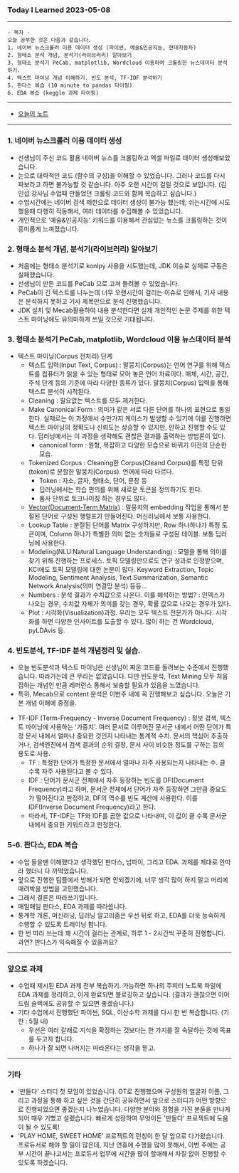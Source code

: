 ### Today I Learned 2023-05-08
---

```
- 목차 -
오늘 공부한 것은 다음과 같습니다. 
1. 네이버 뉴스크롤러 이용 데이터 생성 (파이썬, 예술&인공지능, 현대자동차)
2. 형태소 분석 개념, 분석기(라이브러리) 알아보기
3. 형태소 분석기 PeCab, matplotlib, Wordcloud 이용하여 크롤링한 뉴스데이터 분석하기.
4. 텍스트 마이닝 개념 이해하기. 빈도 분석, TF-IDF 분석하기 
5. 판다스 복습 (10 minute to pandas 타이핑)
6. EDA 복습 (keggle 과제 타이핑)
```
---

- [오늘의 노트](https://www.notion.so/day03-8ad81217d579467aadff51afdf2be87c?pvs=4)
---

### 1. 네이버 뉴스크롤러 이용 데이터 생성
- 선생님이 주신 코드 활용 네이버 뉴스를 크롤링하고 엑셀 파일로 데이터 생성해보았습니다. 
- 눈으로 대략적인 코드 (함수의 구성)을 이해할 수 있었습니다. 그러나 코드를 다시 짜보라고 하면 불가능할 것 같습니다. 아주 오랜 시간이 걸릴 것으로 보입니다. (김인섭 강사님 수업때 만들었던 크롤링 코드와 함께 복습하고 싶습니다.)
- 수업시간에는 네이버 검색 제한으로 데이터 생성이 불가능 했는데, 쉬는시간에 시도했을때 다행히 작동해서, 여러 데이터를 수집해볼 수 있었습니다. 
- 개인적으로 '예술&인공지능' 키워드를 이용해서 관심있는 뉴스를 크롤링하는 것이 흥미롭게 느껴졌습니다. 

### 2. 형태소 분석 개념, 분석기(라이브러리) 알아보기
- 처음에는 형태소 분석기로 konlpy 사용을 시도했는데, JDK 이슈로 실제로 구동은 실패했습니다.
- 선생님이 만든 코드를 PeCab 으로 고쳐 돌려볼 수 있었습니다. 
- PeCab이 긴 텍스트를 나누는데 너무 오랜시간이 걸리는 이슈로 인해서, 기사 내용은 분석하지 못하고 기사 제목만으로 분석 진행했습니다. 
- JDK 설치 및 Mecab활용하여 내용 분석한다면 실제 개인적인 논문 주제를 위한 텍스트 마이닝에도 유의미하게 쓰일 것으로 기대됩니다. 


### 3. 형태소 분석기 PeCab, matplotlib, Wordcloud 이용 뉴스데이터 분석
- 텍스트 마이닝(Corpus 전처리) 단계
	* 텍스트 입력(Input Text, Corpus) : 말뭉치(Corpus)는 언어 연구를 위해 텍스트를 컴퓨터가 읽을 수 있는 형태로 모아 놓은 언어 자료이다. 매체, 시간, 공간, 주석 단계 등의 기준에 따라 다양한 종류가 있다. 말뭉치(Corpus) 입력을 통해 텍스트 분석이 시작된다. 
	* Cleaning : 필요없는 텍스트를 모두 제거한다.
	* Make Canonical Form : 의미가 같은 서로 다른 단어를 하나의 표현으로 통일한다. 실제로는 이 과정에서 수만가지 케이스가 발생할 수 있기에 이를 진행하면 텍스트 마이닝의 정확도나 신뢰도는 상승할 수 있지만, 안하고 진행할 수도 있다. 딥러닝에서는 이 과정을 생략해도 괜찮은 결과를 출력하는 방법론이 있다. 
		* canonical form : 원형, 복잡하고 다양한 모습으로 바뀌기 이전의 단순한 모습.
	* Tokenized Corpus : Cleaning한 Corpus(Cleand Corpus)를 특정 단위 (token)로 분할한 말뭉치(Corpus). 언어에 따라 다르다. 
		* Token : 자소, 글자, 형태소, 단어, 문장 등
		* 딥러닝에서는 학습 편의를 위해 새로운 토큰을 정의하기도 한다.
		* 품사 단위로 토크나이징 하는 경우도 많다.
	* [Vector(Document-Term Matrix)](https://wikidocs.net/24559) : 말뭉치의 embedding 작업을 통해서 분절된 단어로 구성된 행렬표가 만들어진다. 머신러닝에서 보통 사용한다. 
	* Lookup Table : 분절된 단어를 Matrix 구성하지만, Row 하나하나가 특정 토큰이며, Column 하나가 특별한 의미 없는  숫자들로 구성된 테이블. 보통 딥러닝에 사용한다. 
	* Modeling(NLU:Natural Language Understanding) : 모델을 통해 의미를 찾기 위해 진행하는 프로세스. 토픽 모델링만으로도 연구 성과로 인정받으며, KCI에도 토픽 모델링에 대한 논문이 많다. Keyword Extraction, Topic Modeling, Sentiment Analysis, Text Summarization, Semantic Network Analysis(의미 연결망 분석) 등등...
	* Numbers : 분석 결과가 수치값으로 나온다. 이를 해석하는 방법? : 인덱스가 나오는 경우, 수치값 자체가 의미를 갖는 경우, 확률 값으로 나오는 경우가 있다. 
	* Plot : 시각화(Visualization)과정. 우리는 모두 텍스트 전문가가 아니다. 시각화를 하면 다양한 인사이트를 도출할 수 있다. 많이 하는 건 Wordcloud, pyLDAvis 등. 

### 4. 빈도분석, TF-IDF 분석 개념정리 및 실습.
- 오늘 빈도분석과 텍스트 마이닝은 선생님이 짜온 코드를 돌려보는 수준에서 진행했습니다. 따라가는데 큰 무리는 없었습니다. 다만 빈도분석, Text Mining 모두 처음 접하는 개념인 만큼 레퍼런스 통해서 보충할 필요가 있음을 느꼈습니다.
- 특히, Mecab으로 content 분석은 이번주 내에 꼭 진행해보고 싶습니다. 오늘은 기본 개념 이해에 중점을.
* TF-IDF (Term-Frequency - Inverse Document Frequency) : 정보 검색, 텍스트 마이닝에 사용하는 '가중치'. 여러 문서로 이루어진 문서군 내에서 어떤 단어가 특정 문서 내에서 얼마나 중요한 것인지 나타내는 통계적 수치. 문서의 핵심어 추출하거나, 검색엔진에서 검색 결과의 순위 결정, 문서 사이 비슷한 정도를 구하는 등의 용도로 사용. 
	* TF : 특정한 단어가 특정한 문서에서 얼마나 자주 사용되는지 나타내는 수. 클 수록 자주 사용된다고 볼 수 있다. 
	* IDF : 단어가 문서군 전체에서 자주 등장하는 빈도를 DF(Document Frequency)라고 하며, 문서군 전체에서 단어가 자주 등장하면 그만큼 중요도가 떨어진다고 판정하고, DF의 역수를 빈도 계산에 사용한다. 이를 IDF(Inverse Document Frequency)라고 한다. 
	* 따라서, TF-IDF는 TF와 IDF를 곱한 값으로 나타내며, 이 값이 클 수록 문서군 내에서 중요한 키워드라고 판정한다. 

### 5-6. 판다스, EDA 복습
- 수업 들을땐 이해했다고 생각했던 판다스, 넘파이, 그리고 EDA. 과제를 제대로 안따라 했더니 다 까먹었습니다.
- 앞으로 진행한 팀플에서 방해가 되면 안되겠기에, 너무 생각 많이 하지 말고 머리에 때려박을 방법을 고민했습니다.
- 그래서 결론은 따라쓰기입니다. 
- 매일매일 판다스, EDA 과제를 따라씁니다. 
- 통계학 개론, 머신러닝, 딥러닝 알고리즘은 우선 뒤로 하고, EDA를 더욱 능숙하게 수행할 수 있도록 트레이닝 합니다. 
- 한 번 따라 쓰는데 꽤 시간이 걸리는 관계로, 하루 1 - 2시간씩 꾸준히 진행합니다. 과연? 판다스가 익숙해질 수 있을까요? 
---

### 앞으로 과제 
- 수업때 제시된 EDA 과제 전부 복습하기. 가능하면 하나의 주피터 노트북 파일에 EDA 과제를 정리하고, 이게 완료되면 블로깅하고 싶습니다. (결과가 괜찮으면 이어드림 슬랙에도 공유할 수 있으면 좋겠습니다.)
- 기타 수업에서 진행했던 파이썬, SQL, 이산수학 과제를 다시 한 번 복습합니다. (기한 : 5월 내)
	* 우선은 여러 갈래로 지식을 확장하는 것보다는 한 가지를 잘 숙달하는 것에 목표를 두고자 합니다.
	* 하나가 잘 되면 나머지는 따라온다는 생각을 믿고.
---

### 기타
- '만들다' 스터디 첫 모임이 있었습니다. OT로 진행했으며 구성원의 얼굴과 이름, 그리고 과정을 통해 하고 싶은 것을 간단히 공유하면서 앞으로 스터디가 어떤 방향으로 진행되었으면 좋겠는지 나누었습니다. 다양한 분야와 경험을 가진 분들을 만나게 되어 매우 기뻤고 설렜습니다. 빠르게 성장하여 무엇이든 '만들다' 프로젝트에 도움이 될 수 있도록!
- 'PLAY HOME, SWEET HOME' 프로젝트의 런칭이 한 달 앞으로 다가왔습니다. 프로듀서로 해야 할 일이 많은데, 지난 연휴에 수행을 많이 못해서, 이번 주에는 공부 시간이 끝나고서는 프로듀서 업무에 시간을 많이 할애해서 차질 없이 진행할 수 있도록 하겠습니다.
